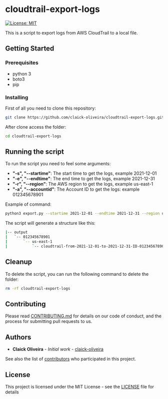 # cloudtrail-export-logs

[![License: MIT](https://img.shields.io/badge/License-MIT-blue.svg)](https://opensource.org/licenses/MIT)

This is a script to export logs from AWS CloudTrail to a local file.

## Getting Started

### Prerequisites

- python 3
- boto3
- pip

### Installing

First of all you need to clone this repository:

``` bash
git clone https://github.com/claick-oliveira/cloudtrail-export-logs.git
```

After clone access the folder:

```bash
cd cloudtrail-export-logs
```

## Running the script

To run the script you need to feel some arguments:

- **"-s", "--startime"**: The start time to get the logs, example 2021-12-01
- **"-e", "--endtime"**: The end time to get the logs, example 2021-12-31
- **"-r", "--region"**: The AWS region to get the logs, example us-east-1
- **"-a", "--accountid"**: The Account ID to get the logs: example 012345678901

Example of command:

``` bash
python3 export.py --startime 2021-12-01 --endtime 2021-12-31 --region us-east-1 --accountid 012345678901
```

The script will generate a structure like this:

```bash
|-- output
|   `-- 012345678901
|       `-- us-east-1
|           `-- cloudtrail-from-2021-12-01-to-2021-12-31-ID-012345678901-region-us-east-1.txt
```

## Cleanup

To delete the script, you can run the following command to delete the folder:

```bash
rm -rf cloudtrail-export-logs
```

## Contributing

Please read [CONTRIBUTING.md](https://github.com/claick-oliveira/cloudtrail-export-logs/main/CONTRIBUTING.md) for details on our code of conduct, and the process for submitting pull requests to us.

## Authors

- **Claick Oliveira** - *Initial work* - [claick-oliveira](https://github.com/claick-oliveira)

See also the list of [contributors](https://github.com/claick-oliveira/cloudtrail-export-logs/contributors) who participated in this project.

## License

This project is licensed under the MIT License - see the [LICENSE](LICENSE) file for details
